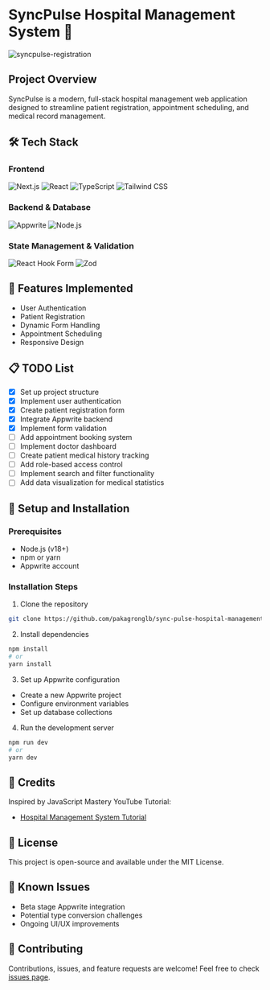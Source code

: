 # SyncPulse Hospital Management System 🏥

![syncpulse-registration](https://github.com/user-attachments/assets/0d494015-7f26-4d2f-9358-5ed79189bd61)

## Project Overview
SyncPulse is a modern, full-stack hospital management web application designed to streamline patient registration, appointment scheduling, and medical record management.

## 🛠 Tech Stack

### Frontend
![Next.js](https://img.shields.io/badge/Next.js-000000?style=for-the-badge&logo=nextdotjs&logoColor=white)
![React](https://img.shields.io/badge/React-61DAFB?style=for-the-badge&logo=react&logoColor=black)
![TypeScript](https://img.shields.io/badge/TypeScript-3178C6?style=for-the-badge&logo=typescript&logoColor=white)
![Tailwind CSS](https://img.shields.io/badge/Tailwind_CSS-38B2AC?style=for-the-badge&logo=tailwind-css&logoColor=white)

### Backend & Database
![Appwrite](https://img.shields.io/badge/Appwrite-F02E65?style=for-the-badge&logo=appwrite&logoColor=white)
![Node.js](https://img.shields.io/badge/Node.js-339933?style=for-the-badge&logo=nodedotjs&logoColor=white)

### State Management & Validation
![React Hook Form](https://img.shields.io/badge/React_Hook_Form-EC5990?style=for-the-badge&logo=reacthookform&logoColor=white)
![Zod](https://img.shields.io/badge/Zod-3E67B1?style=for-the-badge&logo=zod&logoColor=white)

## 🚀 Features Implemented
- User Authentication
- Patient Registration
- Dynamic Form Handling
- Appointment Scheduling
- Responsive Design

## 📋 TODO List
- [x] Set up project structure
- [x] Implement user authentication
- [x] Create patient registration form
- [x] Integrate Appwrite backend
- [x] Implement form validation
- [ ] Add appointment booking system
- [ ] Implement doctor dashboard
- [ ] Create patient medical history tracking
- [ ] Add role-based access control
- [ ] Implement search and filter functionality
- [ ] Add data visualization for medical statistics

## 🔧 Setup and Installation

### Prerequisites
- Node.js (v18+)
- npm or yarn
- Appwrite account

### Installation Steps
1. Clone the repository
```bash
git clone https://github.com/pakagronglb/sync-pulse-hospital-management.git
```

2. Install dependencies
```bash
npm install
# or
yarn install
```

3. Set up Appwrite configuration
- Create a new Appwrite project
- Configure environment variables
- Set up database collections

4. Run the development server
```bash
npm run dev
# or
yarn dev
```

## 🤝 Credits
Inspired by JavaScript Mastery YouTube Tutorial:
- [Hospital Management System Tutorial](https://www.youtube.com/watch?v=lEflo_sc82g&t=616s)

## 📄 License
This project is open-source and available under the MIT License.

## 🐛 Known Issues
- Beta stage Appwrite integration
- Potential type conversion challenges
- Ongoing UI/UX improvements

## 🌟 Contributing
Contributions, issues, and feature requests are welcome!
Feel free to check [issues page](https://github.com/pakagronglb/sync-pulse-hospital-management/issues).
